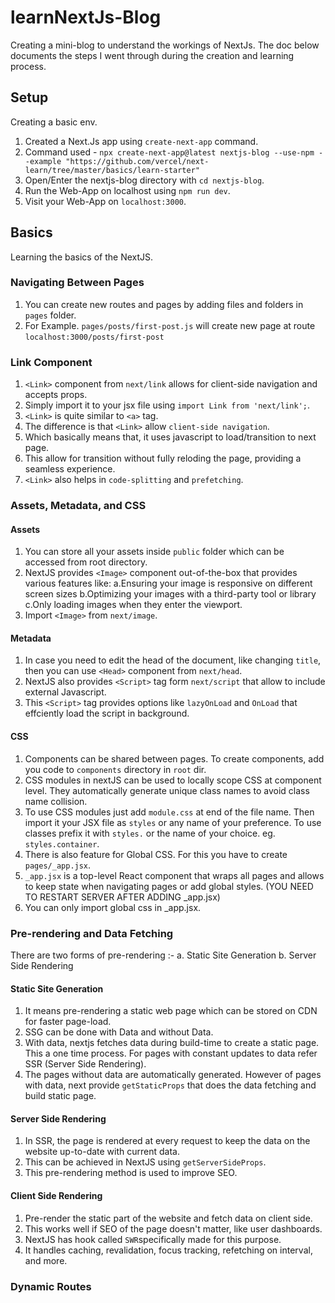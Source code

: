 # learnNextJs-Blog

Creating a mini-blog to understand the workings of NextJs.
The doc below documents the steps I went through during the creation and learning process.

## Setup

Creating a basic env.

1. Created a Next.Js app using `create-next-app` command.
2. Command used - `npx create-next-app@latest nextjs-blog --use-npm --example "https://github.com/vercel/next-learn/tree/master/basics/learn-starter"`
3. Open/Enter the nextjs-blog directory with `cd nextjs-blog`.
4. Run the Web-App on localhost using `npm run dev`.
5. Visit your Web-App on `localhost:3000`.

## Basics

Learning the basics of the NextJS.

### Navigating Between Pages

1. You can create new routes and pages by adding files and folders in `pages` folder.
2. For Example. `pages/posts/first-post.js` will create new page at route `localhost:3000/posts/first-post`

### Link Component

1. `<Link>` component from `next/link` allows for client-side navigation and accepts props.
2. Simply import it to your jsx file using `import Link from 'next/link';`.
3. `<Link>` is quite similar to `<a>` tag.
4. The difference is that `<Link>` allow `client-side navigation`.
5. Which basically means that, it uses javascript to load/transition to next page.
6. This allow for transition without fully reloding the page, providing a seamless experience.
7. `<Link>` also helps in `code-splitting` and `prefetching`.

### Assets, Metadata, and CSS

#### Assets

1. You can store all your assets inside `public` folder which can be accessed from root directory.
2. NextJS provides `<Image>` component out-of-the-box that provides various features like:
   a.Ensuring your image is responsive on different screen sizes
   b.Optimizing your images with a third-party tool or library
   c.Only loading images when they enter the viewport.
3. Import `<Image>` from `next/image`.

#### Metadata

1. In case you need to edit the head of the document, like changing `title`, then you can use `<Head>` component from `next/head`.
2. NextJS also provides `<Script>` tag form `next/script` that allow to include external Javascript.
3. This `<Script>` tag provides options like `lazyOnLoad` and `OnLoad` that effciently load the script in background.

#### CSS

1. Components can be shared between pages. To create components, add you code to `components` directory in `root` dir.
2. CSS modules in nextJS can be used to locally scope CSS at component level. They automatically generate unique class names to avoid class name collision.
3. To use CSS modules just add `module.css` at end of the file name. Then import it your JSX file as `styles` or any name of your preference. To use classes prefix it with `styles.` or the name of your choice. eg. `styles.container`.
4. There is also feature for Global CSS. For this you have to create `pages/_app.jsx`.
5. `_app.jsx` is a top-level React component that wraps all pages and allows to keep state when navigating pages or add global styles. (YOU NEED TO RESTART SERVER AFTER ADDING \_app.jsx)
6. You can only import global css in \_app.jsx.

### Pre-rendering and Data Fetching

There are two forms of pre-rendering :-
a. Static Site Generation
b. Server Side Rendering

#### Static Site Generation

1. It means pre-rendering a static web page which can be stored on CDN for faster page-load.
2. SSG can be done with Data and without Data.
3. With data, nextjs fetches data during build-time to create a static page. This a one time process. For pages with constant updates to data refer SSR (Server Side Rendering).
4. The pages without data are automatically generated. However of pages with data, next provide `getStaticProps` that does the data fetching and build static page.

#### Server Side Rendering

1. In SSR, the page is rendered at every request to keep the data on the website up-to-date with current data.
2. This can be achieved in NextJS using `getServerSideProps`.
3. This pre-rendering method is used to improve SEO.

#### Client Side Rendering

1. Pre-render the static part of the website and fetch data on client side.
2. This works well if SEO of the page doesn't matter, like user dashboards.
3. NextJS has hook called `SWR`specifically made for this purpose.
4. It handles caching, revalidation, focus tracking, refetching on interval, and more.

### Dynamic Routes
